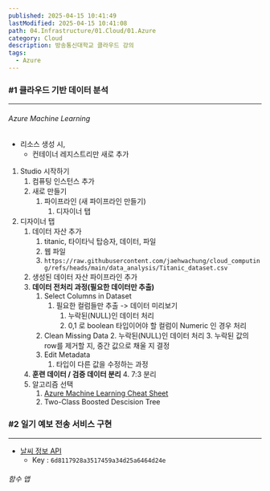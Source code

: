 ```yaml
---
published: 2025-04-15 10:41:49
lastModified: 2025-04-15 10:41:08
path: 04.Infrastructure/01.Cloud/01.Azure
category: Cloud
description: 방송통신대학교 클라우드 강의
tags:
  - Azure
---
```

### #1 클라우드 기반 데이터 분석
---
###### Azure Machine Learning
- 리소스 생성 시,
	- 컨테이너 레지스트리만 새로 추가
1. Studio 시작하기
	1. 컴퓨팅 인스턴스 추가
	2. 새로 만들기
		1. 파이프라인 (새 파이프라인 만들기)
			1. 디자이너 탭
2. 디자이너 탭
	1. 데이터 자산 추가
		1. titanic, 타이타닉 탑승자, 데이터, 파일
		2. 웹 파일
		3. `https://raw.githubusercontent.com/jaehwachung/cloud_computing/refs/heads/main/data_analysis/Titanic_dataset.csv`
	2. 생성된 데이터 자산 파이프라인 추가
	3. **데이터 전처리 과정(필요한 데이터만 추출)**
		1. Select Columns in Dataset
			1. 필요한 컬럼들만 추출 -> 데이터 미리보기
				1. 누락된(NULL)인 데이터 처리
				2. 0,1 로 boolean 타입이어야 할 컬럼이 Numeric 인 경우 처리
		2. Clean Missing Data
			2. 누락된(NULL)인 데이터 처리
			3. 누락된 값의 row를 제거할 지, 중간 값으로 채울 지 결정
		3. Edit Metadata
			1. 타입이 다른 값을 수정하는 과정
	4. **훈련 데이터 / 검증 데이터 분리**
		4. 7:3 분리
	5. 알고리즘 선택
		1. [Azure Machine Learning Cheat Sheet](https://learn.microsoft.com/ko-kr/azure/machine-learning/algorithm-cheat-sheet?view=azureml-api-1)
		2. Two-Class Boosted Descision Tree

### #2 일기 예보 전송 서비스 구현
---
- [날씨 정보 API](https://openweathermap.org/)
	- Key : `6d8117928a3517459a34d25a6464d24e`
###### 함수 앱

